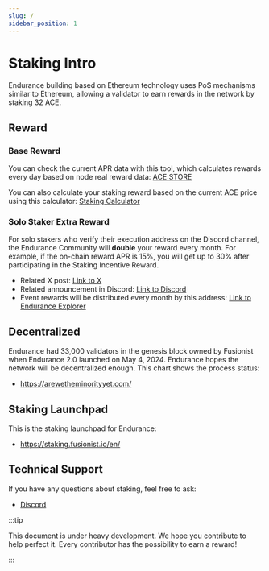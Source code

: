 ```yaml
---
slug: /
sidebar_position: 1
---
```


# Staking Intro

Endurance building based on Ethereum technology uses PoS mechanisms similar to Ethereum, allowing a validator to earn rewards in the network by staking 32 ACE.

## Reward

### Base Reward

You can check the current APR data with this tool, which calculates rewards every day based on node real reward data: [ACE.STORE](https://beacon.fusionist.io/ethstore)

You can also calculate your staking reward based on the current ACE price using this calculator: [Staking Calculator](https://beacon.fusionist.io/calculator)

### Solo Staker Extra Reward

For solo stakers who verify their execution address on the Discord channel, the Endurance Community will **double** your reward every month. For example, if the on-chain reward APR is 15%, you will get up to 30% after participating in the Staking Incentive Reward.

- Related X post: [Link to X](https://x.com/fusionistio/status/1783492307083473370)
- Related announcement in Discord: [Link to Discord](https://discord.com/channels/926691694680870982/927073351292293130/1232955052377772133)
- Event rewards will be distributed every month by this address: [Link to Endurance Explorer](https://explorer-endurance.fusionist.io/address/0x9D0D8909Aba6E5b3E86F923F22c8e23B3e8ACd2d)

## Decentralized

Endurance had 33,000 validators in the genesis block owned by Fusionist when Endurance 2.0 launched on May 4, 2024. Endurance hopes the network will be decentralized enough. This chart shows the process status:

- https://arewetheminorityyet.com/

## Staking Launchpad

This is the staking launchpad for Endurance:

- https://staking.fusionist.io/en/

## Technical Support

If you have any questions about staking, feel free to ask:

- [Discord](https://discord.com/channels/926691694680870982/1212701304787566592)


:::tip

This document is under heavy development. We hope you contribute to help perfect it. Every contributor has the possibility to earn a reward!

:::